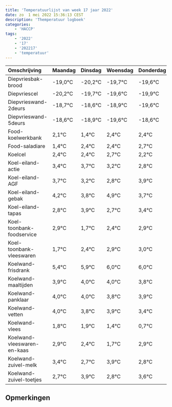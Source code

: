 ```yaml
---
title: 'Temperatuurlijst van week 17 jaar 2022'
date: zo  1 mei 2022 15:36:13 CEST
description: 'Themperatuur logboek'
categories:
    - 'HACCP'
tags:
    - '2022'
    - '17'
    - '202217'
    - 'temperatuur'
---
```

|Omschrijving|Maandag|Dinsdag|Woensdag|Donderdag|Vrijdag|Zaterdag|Zondag|
|:---|:---|:---|:---|:---|:---|:---|:---|
|Diepvriesbak-brood|-19,0°C|-20,2°C|-19,7°C|-19,6°C|-19,9°C|-20,6°C|-19,6°C|
|Diepvriescel|-20,2°C|-19,7°C|-19,6°C|-19,9°C|-20,6°C|-19,6°C|-19,6°C|
|Diepvrieswand-2deurs|-18,7°C|-18,6°C|-18,9°C|-19,6°C|-18,6°C|-18,6°C|-18,3°C|
|Diepvrieswand-5deurs|-18,6°C|-18,9°C|-19,6°C|-18,6°C|-18,6°C|-18,3°C|-18,8°C|
|Food-koelwerkbank|2,1°C|1,4°C|2,4°C|2,4°C|2,7°C|2,2°C|1,8°C|
|Food-saladiare|1,4°C|2,4°C|2,4°C|2,7°C|2,2°C|1,8°C|2,9°C|
|Koelcel|2,4°C|2,4°C|2,7°C|2,2°C|1,8°C|2,9°C|1,7°C|
|Koel-eiland-actie|3,4°C|3,7°C|3,2°C|2,8°C|3,9°C|2,7°C|3,4°C|
|Koel-eiland-AGF|3,7°C|3,2°C|2,8°C|3,9°C|2,7°C|3,4°C|3,9°C|
|Koel-eiland-gebak|4,2°C|3,8°C|4,9°C|3,7°C|4,4°C|4,9°C|5,0°C|
|Koel-eiland-tapas|2,8°C|3,9°C|2,7°C|3,4°C|3,9°C|4,0°C|4,0°C|
|Koel-toonbank-foodservice|2,9°C|1,7°C|2,4°C|2,9°C|3,0°C|3,0°C|2,8°C|
|Koel-toonbank-vleeswaren|1,7°C|2,4°C|2,9°C|3,0°C|3,0°C|2,8°C|2,9°C|
|Koelwand-frisdrank|5,4°C|5,9°C|6,0°C|6,0°C|5,8°C|5,9°C|5,4°C|
|Koelwand-maaltijden|3,9°C|4,0°C|4,0°C|3,8°C|3,9°C|3,4°C|2,7°C|
|Koelwand-panklaar|4,0°C|4,0°C|3,8°C|3,9°C|3,4°C|2,7°C|3,9°C|
|Koelwand-vetten|4,0°C|3,8°C|3,9°C|3,4°C|2,7°C|3,9°C|2,8°C|
|Koelwand-vlees|1,8°C|1,9°C|1,4°C|0,7°C|1,9°C|0,8°C|1,6°C|
|Koelwand-vleeswaren-en-kaas|2,9°C|2,4°C|1,7°C|2,9°C|1,8°C|2,6°C|2,2°C|
|Koelwand-zuivel-melk|3,4°C|2,7°C|3,9°C|2,8°C|3,6°C|3,2°C|3,7°C|
|Koelwand-zuivel-toetjes|2,7°C|3,9°C|2,8°C|3,6°C|3,2°C|3,7°C|4,0°C|

## Opmerkingen



